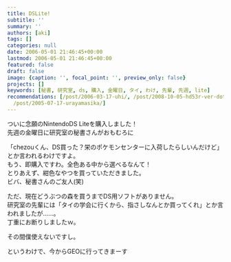 ```yaml
---
title: DSLite!
subtitle: ''
summary: ''
authors: [aki]
tags: []
categories: null
date: 2006-05-01 21:46:45+00:00
lastmod: 2006-05-01 21:46:45+00:00
featured: false
draft: false
image: {caption: '', focal_point: '', preview_only: false}
projects: []
keywords: [秘書, 研究室, ds, 購入, 金曜日, タイ, わけ, 先輩, 先週, lite]
recommendations: [/post/2006-03-17-uhi/, /post/2008-10-05-hd53r-ver-dot-8wogou-ru/,
  /post/2005-07-17-urayamasika/]
---
```

ついに念願のNintendoDS Liteを購入しました！   
先週の金曜日に研究室の秘書さんがおもむろに   
  
「chezouくん、DS買った？栄のポケモンセンターに入荷したらしいんだけど」とか言われるわけですよ。   
もう、即購入ですわ。全色ある中から選べるなんて！   
とりあえず、紺色なやつを買っていただきました。   
ビバ、秘書さんのご友人(笑)   
  
ただ、現在どうぶつの森を買うまでDS用ソフトがありません。   
研究室の先輩には「タイの学会に行くから、指さしなんとか買ってくれ」とか言われましたが……。   
丁重にお断りしましたｗ。   
  
その間僕使えないですし。   
  
というわけで、今からGEOに行ってきまーす


